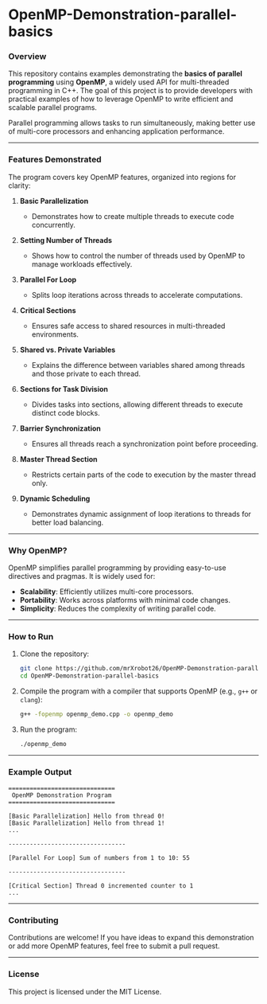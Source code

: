 
# **OpenMP-Demonstration-parallel-basics**

### **Overview**
This repository contains examples demonstrating the **basics of parallel programming** using **OpenMP**, a widely used API for multi-threaded programming in C++. The goal of this project is to provide developers with practical examples of how to leverage OpenMP to write efficient and scalable parallel programs.

Parallel programming allows tasks to run simultaneously, making better use of multi-core processors and enhancing application performance.

---

### **Features Demonstrated**
The program covers key OpenMP features, organized into regions for clarity:

1. **Basic Parallelization**  
   - Demonstrates how to create multiple threads to execute code concurrently.

2. **Setting Number of Threads**  
   - Shows how to control the number of threads used by OpenMP to manage workloads effectively.

3. **Parallel For Loop**  
   - Splits loop iterations across threads to accelerate computations.

4. **Critical Sections**  
   - Ensures safe access to shared resources in multi-threaded environments.

5. **Shared vs. Private Variables**  
   - Explains the difference between variables shared among threads and those private to each thread.

6. **Sections for Task Division**  
   - Divides tasks into sections, allowing different threads to execute distinct code blocks.

7. **Barrier Synchronization**  
   - Ensures all threads reach a synchronization point before proceeding.

8. **Master Thread Section**  
   - Restricts certain parts of the code to execution by the master thread only.

9. **Dynamic Scheduling**  
   - Demonstrates dynamic assignment of loop iterations to threads for better load balancing.

---

### **Why OpenMP?**
OpenMP simplifies parallel programming by providing easy-to-use directives and pragmas. It is widely used for:
- **Scalability**: Efficiently utilizes multi-core processors.
- **Portability**: Works across platforms with minimal code changes.
- **Simplicity**: Reduces the complexity of writing parallel code.

---

### **How to Run**
1. Clone the repository:
   ```bash
   git clone https://github.com/mrXrobot26/OpenMP-Demonstration-parallel-basics.git
   cd OpenMP-Demonstration-parallel-basics
   ```

2. Compile the program with a compiler that supports OpenMP (e.g., `g++` or `clang`):
   ```bash
   g++ -fopenmp openmp_demo.cpp -o openmp_demo
   ```

3. Run the program:
   ```bash
   ./openmp_demo
   ```

---

### **Example Output**
```plaintext
==============================
 OpenMP Demonstration Program
==============================

[Basic Parallelization] Hello from thread 0!
[Basic Parallelization] Hello from thread 1!
...

---------------------------------

[Parallel For Loop] Sum of numbers from 1 to 10: 55

---------------------------------

[Critical Section] Thread 0 incremented counter to 1
...
```

---

### **Contributing**
Contributions are welcome! If you have ideas to expand this demonstration or add more OpenMP features, feel free to submit a pull request.

---

### **License**
This project is licensed under the MIT License.

